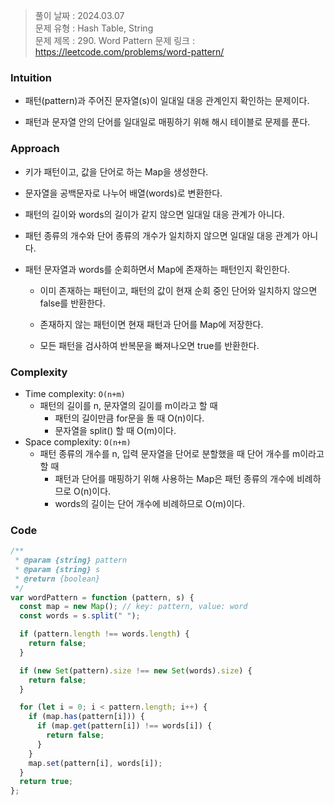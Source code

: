 > 풀이 날짜 : 2024.03.07  
> 문제 유형 : Hash Table, String  
> 문제 제목 : 290. Word Pattern
> 문제 링크 : https://leetcode.com/problems/word-pattern/

### Intuition

- 패턴(pattern)과 주어진 문자열(s)이 일대일 대응 관계인지 확인하는 문제이다.

- 패턴과 문자열 안의 단어를 일대일로 매핑하기 위해 해시 테이블로 문제를 푼다.

### Approach

- 키가 패턴이고, 값을 단어로 하는 Map을 생성한다.

- 문자열을 공백문자로 나누어 배열(words)로 변환한다.

- 패턴의 길이와 words의 길이가 같지 않으면 일대일 대응 관계가 아니다.

- 패턴 종류의 개수와 단어 종류의 개수가 일치하지 않으면 일대일 대응 관계가 아니다.

- 패턴 문자열과 words를 순회하면서 Map에 존재하는 패턴인지 확인한다.

  - 이미 존재하는 패턴이고, 패턴의 값이 현재 순회 중인 단어와 일치하지 않으면 false를 반환한다.

  - 존재하지 않는 패턴이면 현재 패턴과 단어를 Map에 저장한다.

  - 모든 패턴을 검사하여 반복문을 빠져나오면 true를 반환한다.

### Complexity

- Time complexity: `O(n+m)`
  - 패턴의 길이를 n, 문자열의 길이를 m이라고 할 때
    - 패턴의 길이만큼 for문을 돌 때 O(n)이다.
    - 문자열을 split() 할 때 O(m)이다.
- Space complexity: `O(n+m)`
  - 패턴 종류의 개수를 n, 입력 문자열을 단어로 분할했을 때 단어 개수를 m이라고 할 때
    - 패턴과 단어를 매핑하기 위해 사용하는 Map은 패턴 종류의 개수에 비례하므로 O(n)이다.
    - words의 길이는 단어 개수에 비례하므로 O(m)이다.

### Code

```js
/**
 * @param {string} pattern
 * @param {string} s
 * @return {boolean}
 */
var wordPattern = function (pattern, s) {
  const map = new Map(); // key: pattern, value: word
  const words = s.split(" ");

  if (pattern.length !== words.length) {
    return false;
  }

  if (new Set(pattern).size !== new Set(words).size) {
    return false;
  }

  for (let i = 0; i < pattern.length; i++) {
    if (map.has(pattern[i])) {
      if (map.get(pattern[i]) !== words[i]) {
        return false;
      }
    }
    map.set(pattern[i], words[i]);
  }
  return true;
};
```
